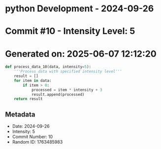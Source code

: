 ﻿# python Development - 2024-09-26
# Commit #10 - Intensity Level: 5
# Generated on: 2025-06-07 12:12:20
```python
def process_data_10(data, intensity=5):
    '''Process data with specified intensity level'''
    result = []
    for item in data:
        if item > 0:
            processed = item * intensity + 3
            result.append(processed)
    return result
```
## Metadata
- Date: 2024-09-26
- Intensity: 5
- Commit Number: 10
- Random ID: 1763485983
